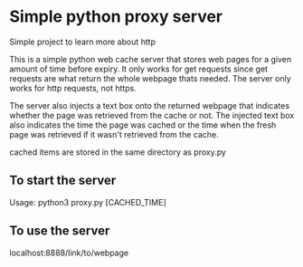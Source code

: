 # Simple python proxy server
Simple project to learn more about http

This is a simple python web cache server that stores web pages for a given amount of time before expiry. It only works for get requests since get requests are what return the whole webpage thats needed. The server only works for http requests, not https.

The server also injects a text box onto the returned webpage that indicates whether the page was retrieved from the cache or not. The injected text box also indicates the time the page was cached or the time when the fresh page was retrieved if it wasn't retrieved from the cache.

cached items are stored in the same directory as proxy.py

## To start the server
Usage: python3 proxy.py [CACHED_TIME]

## To use the server
localhost:8888/link/to/webpage
